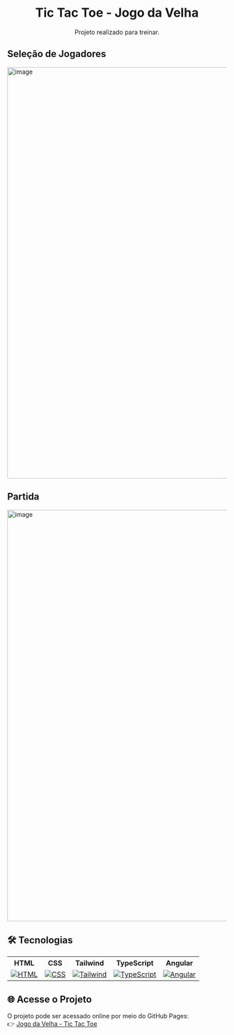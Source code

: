 <h1 align="center"> Tic Tac Toe - Jogo da Velha </h1>
<p align ="center">Projeto realizado para treinar.</p>

<h2>Seleção de Jogadores</h2>
<img width="1920" height="945" alt="image" src="https://github.com/user-attachments/assets/e06d1b1b-66e2-4862-8d85-f1bd182be10a" />

<h2>Partida</h2>
<img width="1920" height="945" alt="image" src="https://github.com/user-attachments/assets/9fa2f6b4-0f16-438c-9e09-9bb49bc00616" />

## 🛠 Tecnologias

<div align="center">
  <table>
    <tr>
      <th>HTML</th>
      <th>CSS</th>
      <th>Tailwind</th>
      <th>TypeScript</th>
  	  <th>Angular</th>
    </tr>
    <tr>
      <td align="center"><a href="https://skillicons.dev"><img src="https://skillicons.dev/icons?i=html" alt="HTML"></a></td>
      <td align="center"><a href="https://skillicons.dev"><img src="https://skillicons.dev/icons?i=css" alt="CSS"></a></td>
      <td align="center"><a href="https://skillicons.dev"><img src="https://skillicons.dev/icons?i=tailwind" alt="Tailwind"></a></td>
      <td align="center"><a href="https://skillicons.dev"><img src="https://skillicons.dev/icons?i=typescript" alt="TypeScript"></a></td>
  	  <td align="center"><a href="https://skillicons.dev"><img src="https://skillicons.dev/icons?i=angular" alt="Angular"></a></td>
    </tr>
  </table>
</div>

## 🌐 Acesse o Projeto
O projeto pode ser acessado online por meio do GitHub Pages: <br>
👉 [Jogo da Velha - Tic Tac Toe](https://joaocriminacio.github.io/TicTacToe/)
